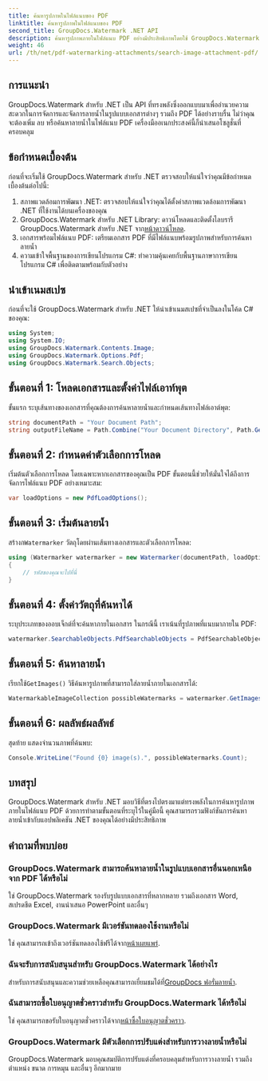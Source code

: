 ```yaml
---
title: ค้นหารูปภาพในไฟล์แนบของ PDF
linktitle: ค้นหารูปภาพในไฟล์แนบของ PDF
second_title: GroupDocs.Watermark .NET API
description: ค้นหารูปภาพภายในไฟล์แนบ PDF อย่างมีประสิทธิภาพโดยใช้ GroupDocs.Watermark สำหรับ .NET ลดความซับซ้อนของกระบวนการจัดการลายน้ำของคุณได้อย่างง่ายดาย
weight: 46
url: /th/net/pdf-watermarking-attachments/search-image-attachment-pdf/
---
```

## การแนะนำ
GroupDocs.Watermark สำหรับ .NET เป็น API ที่ทรงพลังซึ่งออกแบบมาเพื่ออำนวยความสะดวกในการจัดการและจัดการลายน้ำในรูปแบบเอกสารต่างๆ รวมถึง PDF ได้อย่างราบรื่น ไม่ว่าคุณจะต้องเพิ่ม ลบ หรือค้นหาลายน้ำในไฟล์แนบ PDF เครื่องมืออเนกประสงค์นี้ก็นำเสนอโซลูชั่นที่ครอบคลุม
## ข้อกำหนดเบื้องต้น
ก่อนที่จะเริ่มใช้ GroupDocs.Watermark สำหรับ .NET ตรวจสอบให้แน่ใจว่าคุณมีข้อกำหนดเบื้องต้นต่อไปนี้:
1. สภาพแวดล้อมการพัฒนา .NET: ตรวจสอบให้แน่ใจว่าคุณได้ตั้งค่าสภาพแวดล้อมการพัฒนา .NET ที่ใช้งานได้บนเครื่องของคุณ
2.  GroupDocs.Watermark สำหรับ .NET Library: ดาวน์โหลดและติดตั้งไลบรารี GroupDocs.Watermark สำหรับ .NET จาก[หน้าดาวน์โหลด](https://releases.groupdocs.com/Watermark/net/).
3. เอกสารพร้อมไฟล์แนบ PDF: เตรียมเอกสาร PDF ที่มีไฟล์แนบพร้อมรูปภาพสำหรับการค้นหาลายน้ำ
4. ความเข้าใจพื้นฐานของการเขียนโปรแกรม C#: ทำความคุ้นเคยกับพื้นฐานภาษาการเขียนโปรแกรม C# เพื่อติดตามพร้อมกับตัวอย่าง

## นำเข้าเนมสเปซ
ก่อนที่จะใช้ GroupDocs.Watermark สำหรับ .NET ให้นำเข้าเนมสเปซที่จำเป็นลงในโค้ด C# ของคุณ:
```csharp
using System;
using System.IO;
using GroupDocs.Watermark.Contents.Image;
using GroupDocs.Watermark.Options.Pdf;
using GroupDocs.Watermark.Search.Objects;
```
## ขั้นตอนที่ 1: โหลดเอกสารและตั้งค่าไฟล์เอาท์พุต
ขั้นแรก ระบุเส้นทางของเอกสารที่คุณต้องการค้นหาลายน้ำและกำหนดเส้นทางไฟล์เอาต์พุต:
```csharp
string documentPath = "Your Document Path";
string outputFileName = Path.Combine("Your Document Directory", Path.GetFileName(documentPath));
```
## ขั้นตอนที่ 2: กำหนดค่าตัวเลือกการโหลด
เริ่มต้นตัวเลือกการโหลด โดยเฉพาะหากเอกสารของคุณเป็น PDF ขั้นตอนนี้ช่วยให้มั่นใจได้ถึงการจัดการไฟล์แนบ PDF อย่างเหมาะสม:
```csharp
var loadOptions = new PdfLoadOptions();
```
## ขั้นตอนที่ 3: เริ่มต้นลายน้ำ
 สร้างก`Watermarker` วัตถุโดยผ่านเส้นทางเอกสารและตัวเลือกการโหลด:
```csharp
using (Watermarker watermarker = new Watermarker(documentPath, loadOptions))
{
    // รหัสของคุณจะไปที่นี่
}
```
## ขั้นตอนที่ 4: ตั้งค่าวัตถุที่ค้นหาได้
ระบุประเภทของออบเจ็กต์ที่จะค้นหาภายในเอกสาร ในกรณีนี้ เราเน้นที่รูปภาพที่แนบมาภายใน PDF:
```csharp
watermarker.SearchableObjects.PdfSearchableObjects = PdfSearchableObjects.AttachedImages;
```
## ขั้นตอนที่ 5: ค้นหาลายน้ำ
 เรียกใช้`GetImages()` วิธีค้นหารูปภาพที่สามารถใส่ลายน้ำภายในเอกสารได้:
```csharp
WatermarkableImageCollection possibleWatermarks = watermarker.GetImages();
```
## ขั้นตอนที่ 6: ผลลัพธ์ผลลัพธ์
สุดท้าย แสดงจำนวนภาพที่ค้นพบ:
```csharp
Console.WriteLine("Found {0} image(s).", possibleWatermarks.Count);
```

## บทสรุป
GroupDocs.Watermark สำหรับ .NET มอบวิธีที่ตรงไปตรงมาแต่ทรงพลังในการค้นหารูปภาพภายในไฟล์แนบ PDF ด้วยการทำตามขั้นตอนที่ระบุไว้ในคู่มือนี้ คุณสามารถรวมฟังก์ชันการค้นหาลายน้ำเข้ากับแอปพลิเคชัน .NET ของคุณได้อย่างมีประสิทธิภาพ
## คำถามที่พบบ่อย
### GroupDocs.Watermark สามารถค้นหาลายน้ำในรูปแบบเอกสารอื่นนอกเหนือจาก PDF ได้หรือไม่
ใช่ GroupDocs.Watermark รองรับรูปแบบเอกสารที่หลากหลาย รวมถึงเอกสาร Word, สเปรดชีต Excel, งานนำเสนอ PowerPoint และอื่นๆ
### GroupDocs.Watermark มีเวอร์ชันทดลองใช้งานหรือไม่
 ใช่ คุณสามารถเข้าถึงเวอร์ชันทดลองใช้ฟรีได้จาก[หน้าเผยแพร่](https://releases.groupdocs.com/).
### ฉันจะรับการสนับสนุนสำหรับ GroupDocs.Watermark ได้อย่างไร
 สำหรับการสนับสนุนและความช่วยเหลือคุณสามารถเยี่ยมชมได้ที่[GroupDocs ฟอรั่มลายน้ำ](https://forum.groupdocs.com/c/watermark/19).
### ฉันสามารถซื้อใบอนุญาตชั่วคราวสำหรับ GroupDocs.Watermark ได้หรือไม่
 ใช่ คุณสามารถขอรับใบอนุญาตชั่วคราวได้จาก[หน้าซื้อใบอนุญาตชั่วคราว](https://purchase.groupdocs.com/temporary-license/).
### GroupDocs.Watermark มีตัวเลือกการปรับแต่งสำหรับการวางลายน้ำหรือไม่
GroupDocs.Watermark มอบคุณสมบัติการปรับแต่งที่ครอบคลุมสำหรับการวางลายน้ำ รวมถึงตำแหน่ง ขนาด การหมุน และอื่นๆ อีกมากมาย